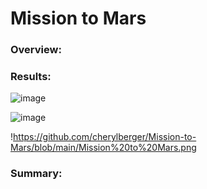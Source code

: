 # Mission to Mars

### Overview: 

###  Results: 
![image](https://user-images.githubusercontent.com/94234511/152660829-aea13753-c035-49a5-b8d3-775033457228.png)

![image](https://user-images.githubusercontent.com/94234511/152660806-9f54b841-2789-4469-b371-e10d4ffbaa2e.png)

!https://github.com/cherylberger/Mission-to-Mars/blob/main/Mission%20to%20Mars.png

### Summary:
